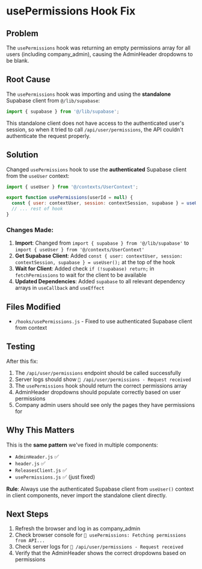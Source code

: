 # usePermissions Hook Fix

## Problem
The `usePermissions` hook was returning an empty permissions array for all users (including company_admin), causing the AdminHeader dropdowns to be blank.

## Root Cause
The `usePermissions` hook was importing and using the **standalone** Supabase client from `@/lib/supabase`:

```javascript
import { supabase } from '@/lib/supabase';
```

This standalone client does not have access to the authenticated user's session, so when it tried to call `/api/user/permissions`, the API couldn't authenticate the request properly.

## Solution
Changed `usePermissions` hook to use the **authenticated** Supabase client from the `useUser` context:

```javascript
import { useUser } from '@/contexts/UserContext';

export function usePermissions(userId = null) {
  const { user: contextUser, session: contextSession, supabase } = useUser();
  // ... rest of hook
}
```

### Changes Made:
1. **Import**: Changed from `import { supabase } from '@/lib/supabase'` to `import { useUser } from '@/contexts/UserContext'`
2. **Get Supabase Client**: Added `const { user: contextUser, session: contextSession, supabase } = useUser();` at the top of the hook
3. **Wait for Client**: Added check `if (!supabase) return;` in `fetchPermissions` to wait for the client to be available
4. **Updated Dependencies**: Added `supabase` to all relevant dependency arrays in `useCallback` and `useEffect`

## Files Modified
- `/hooks/usePermissions.js` - Fixed to use authenticated Supabase client from context

## Testing
After this fix:
1. The `/api/user/permissions` endpoint should be called successfully
2. Server logs should show `🔑 /api/user/permissions - Request received`
3. The `usePermissions` hook should return the correct permissions array
4. AdminHeader dropdowns should populate correctly based on user permissions
5. Company admin users should see only the pages they have permissions for

## Why This Matters
This is the **same pattern** we've fixed in multiple components:
- `AdminHeader.js` ✅
- `header.js` ✅
- `ReleasesClient.js` ✅
- `usePermissions.js` ✅ (just fixed)

**Rule**: Always use the authenticated Supabase client from `useUser()` context in client components, never import the standalone client directly.

## Next Steps
1. Refresh the browser and log in as company_admin
2. Check browser console for `🔑 usePermissions: Fetching permissions from API...`
3. Check server logs for `🔑 /api/user/permissions - Request received`
4. Verify that the AdminHeader shows the correct dropdowns based on permissions

